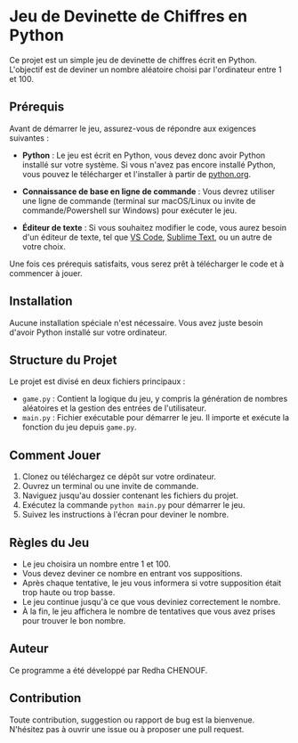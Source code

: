 # Jeu de Devinette de Chiffres en Python

Ce projet est un simple jeu de devinette de chiffres écrit en Python. L'objectif est de deviner un nombre aléatoire choisi par l'ordinateur entre 1 et 100. 

## Prérequis

Avant de démarrer le jeu, assurez-vous de répondre aux exigences suivantes :

- **Python** : Le jeu est écrit en Python, vous devez donc avoir Python installé sur votre système. Si vous n'avez pas encore installé Python, vous pouvez le télécharger et l'installer à partir de [python.org](https://www.python.org/downloads/).

- **Connaissance de base en ligne de commande** : Vous devrez utiliser une ligne de commande (terminal sur macOS/Linux ou invite de commande/Powershell sur Windows) pour exécuter le jeu.

- **Éditeur de texte** : Si vous souhaitez modifier le code, vous aurez besoin d'un éditeur de texte, tel que [VS Code](https://code.visualstudio.com/), [Sublime Text](https://www.sublimetext.com/), ou un autre de votre choix.

Une fois ces prérequis satisfaits, vous serez prêt à télécharger le code et à commencer à jouer.

## Installation

Aucune installation spéciale n'est nécessaire. Vous avez juste besoin d'avoir Python installé sur votre ordinateur.

## Structure du Projet

Le projet est divisé en deux fichiers principaux :

- `game.py` : Contient la logique du jeu, y compris la génération de nombres aléatoires et la gestion des entrées de l'utilisateur.
- `main.py` : Fichier exécutable pour démarrer le jeu. Il importe et exécute la fonction du jeu depuis `game.py`.

## Comment Jouer

1. Clonez ou téléchargez ce dépôt sur votre ordinateur.
2. Ouvrez un terminal ou une invite de commande.
3. Naviguez jusqu'au dossier contenant les fichiers du projet.
4. Exécutez la commande `python main.py` pour démarrer le jeu.
5. Suivez les instructions à l'écran pour deviner le nombre.

## Règles du Jeu

- Le jeu choisira un nombre entre 1 et 100.
- Vous devez deviner ce nombre en entrant vos suppositions.
- Après chaque tentative, le jeu vous informera si votre supposition était trop haute ou trop basse.
- Le jeu continue jusqu'à ce que vous deviniez correctement le nombre.
- À la fin, le jeu affichera le nombre de tentatives que vous avez prises pour trouver le bon nombre.

## Auteur

Ce programme a été développé par Redha CHENOUF.

## Contribution

Toute contribution, suggestion ou rapport de bug est la bienvenue. N'hésitez pas à ouvrir une issue ou à proposer une pull request.